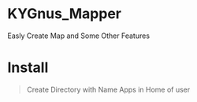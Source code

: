 # KYGnus_Mapper
Easly Create Map and Some Other Features


# Install

> Create Directory with Name Apps in Home of user
